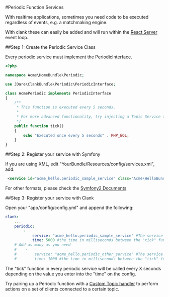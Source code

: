 #Periodic Function Services

With realtime applications, sometimes you need code to be executed regardless of events, e.g. a matchmaking engine.

With clank these can easily be added and will run within the [React Server](http://reactphp.org/) event loop.

##Step 1: Create the Periodic Service Class

Every periodic service must implement the PeriodicInterface.

```php
<?php

namespace Acme\HomeBundle\Periodic;

use JDare\ClankBundle\Periodic\PeriodicInterface;

class AcmePeriodic implements PeriodicInterface
{
    /**
     * This function is executed every 5 seconds.
     *
     * For more advanced functionality, try injecting a Topic Service to perform actions on your connections every x seconds.
     */
    public function tick()
    {
        echo "Executed once every 5 seconds" . PHP_EOL;
    }
}

```

##Step 2: Register your service with Symfony

If you are using XML, edit "YourBundle/Resources/config/services.xml", add:

```xml
 <service id="acme_hello.periodic_sample_service" class="Acme\HelloBundle\Periodic\AcmePeriodic" />
 ```

For other formats, please check the [Symfony2 Documents](http://symfony.com/doc/master/book/service_container.html)

##Step 3: Register your service with Clank

Open your "app/config/config.yml" and append the following:

```yaml
clank:
    ...
    periodic:
        -
            service: "acme_hello.periodic_sample_service" #The service id.
            time: 5000 #the time in milliseconds between the "tick" function being called
    # Add as many as you need
    #    -
    #        service: "acme_hello.periodic_other_service" #The service id.
    #        time: 1000 #the time in milliseconds between the "tick" function being called
```

The "tick" function in every periodic service will be called every X seconds depending on the value you enter into the "time" on the config.

Try pairing up a Periodic function with a [Custom Topic handler](TopicSetup.md) to perform actions on a set of clients connected to a certain topic.
